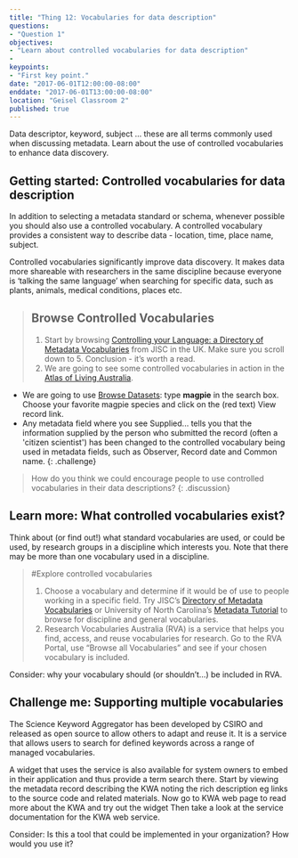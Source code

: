 ```yaml
---
title: "Thing 12: Vocabularies for data description"
questions:
- "Question 1"
objectives:
- "Learn about controlled vocabularies for data description"
-
keypoints:
- "First key point."
date: "2017-06-01T12:00:00-08:00"
enddate: "2017-06-01T13:00:00-08:00"
location: "Geisel Classroom 2"
published: true
---
```


Data descriptor, keyword, subject … these are all terms commonly used when discussing metadata.  Learn about the use of controlled vocabularies to enhance data discovery.

## Getting started: Controlled vocabularies for data description

In addition to selecting a metadata standard or schema, whenever possible you should also use a controlled vocabulary. A controlled vocabulary provides a consistent way to describe data - location, time, place name, subject.

Controlled vocabularies significantly improve data discovery. It makes data more shareable with researchers in the same discipline because everyone is ‘talking the same language’ when searching for specific data, such as plants, animals, medical conditions, places etc.

> ## Browse Controlled Vocabularies
>1. Start by browsing [Controlling your Language: a Directory of Metadata Vocabularies](http://www.webarchive.org.uk/wayback/archive/20160101151732/http:/www.jiscdigitalmedia.ac.uk/guide/controlling-your-language-links-to-metadata-vocabularies) from JISC in the UK. Make sure you scroll down to 5. Conclusion - it’s worth a read.
> 2. We are going to see some controlled vocabularies in action in the [Atlas of Living Australia](http://www.ala.org.au/).
   - We are going to use [Browse Datasets](http://www.ala.org.au/data-sets/):  type **magpie** in the search box. Choose your favorite magpie species and click on the (red text) View record link.  
   - Any metadata field where you see Supplied... tells you that the information supplied by the person who submitted the record (often a 'citizen scientist') has been changed to the controlled vocabulary being used in metadata fields, such as Observer, Record date and Common name.
{: .challenge}

>How do you think we could encourage people to use controlled vocabularies in their data descriptions?
{: .discussion}

## Learn more: What controlled vocabularies exist?

Think about (or find out!) what standard vocabularies are used, or could be used, by research groups in a discipline which interests you.  Note that there may be more than one vocabulary used in a discipline.

>#Explore controlled vocabularies
>1. Choose a vocabulary and determine if it would be of use to people working in a specific field. Try JISC’s [Directory of Metadata Vocabularies](http://www.webarchive.org.uk/wayback/archive/20160101151732/http:/www.jiscdigitalmedia.ac.uk/guide/controlling-your-language-links-to-metadata-vocabularies) or University of North Carolina’s [Metadata Tutorial](http://guides.lib.unc.edu/c.php?g=8749&p=44502) to browse for discipline and general vocabularies.
>2. Research Vocabularies Australia (RVA) is a service that helps you find, access, and reuse vocabularies for research. Go to the RVA Portal, use “Browse all Vocabularies” and see if your chosen vocabulary is included.

Consider: why your vocabulary should (or shouldn’t…) be included in RVA.

## Challenge me: Supporting multiple vocabularies

The Science Keyword Aggregator has been developed by CSIRO and released as open source to allow others to adapt and reuse it. It is a service that allows users to search for defined keywords across a range of managed vocabularies.

A widget that uses the service is also available for system owners to embed in their application and thus provide a term search there.
Start by viewing the metadata record describing the KWA noting the rich description eg links to the source code and related materials.
Now go to KWA web page  to read more about the KWA and try out the widget
Then take a look at the service documentation for the KWA web service.

Consider: Is this a tool that could be implemented in your organization?  How would you use it?
